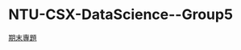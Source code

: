 # NTU-CSX-DataScience--Group5
[期末專題](https://docs.google.com/document/d/1GIG6ox-D2ujw4dB0IuWXGCpkk7dB5G4NaTRsSlnFQfQ/edit)

